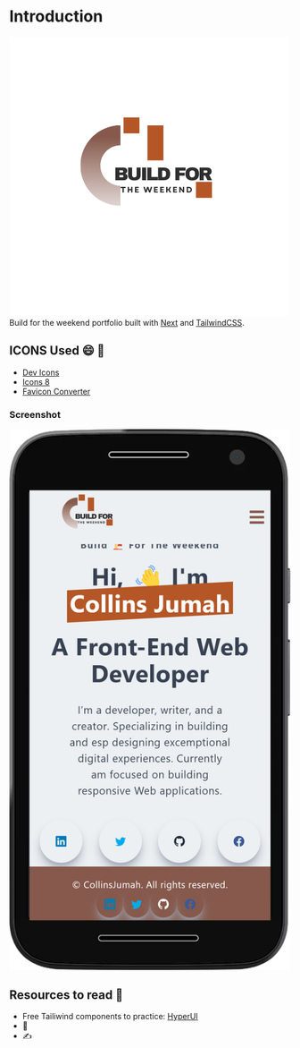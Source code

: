 # Introduction
![logo](public/Buildfortheweekend.png)
Build for the weekend portfolio built with [Next](https://nextjs.org/) and [TailwindCSS](https://tailwindcss.com/).
## ICONS Used 😄 👋
- [Dev Icons](https://devicon.dev/)
- [Icons 8](https://icons8.com/icons/set)
- [Favicon Converter](https://favicon.io/favicon-converter/)
### Screenshot
![screen](/public/screen-shot.png)

## Resources to read 💯
- Free Tailiwind components to practice: [HyperUI](https://www.hyperui.dev/)
- 📑
- ✍️